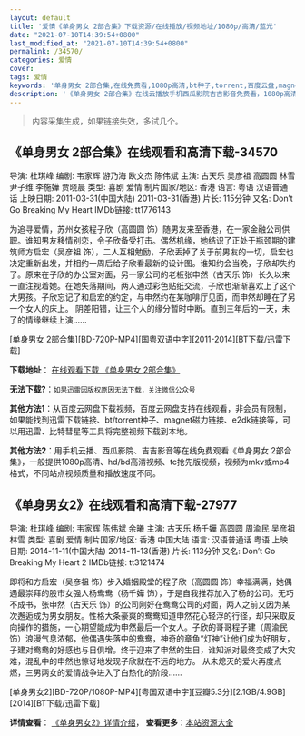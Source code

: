 ```yaml
---
layout: default
title: '爱情《单身男女 2部合集》下载资源/在线播放/视频地址/1080p/高清/蓝光'
date: "2021-07-10T14:39:54+0800"
last_modified_at: "2021-07-10T14:39:54+0800"
permalink: /34570/
categories: 爱情
cover:
tags: 爱情
keywords: '单身男女 2部合集,在线免费看,1080p高清,bt种子,torrent,百度云盘,magnet,磁力链,迅雷下载资源'
description: '《单身男女 2部合集》在线云播放手机西瓜影院吉吉影音免费看，1080p高清bd/hd未删减完整版和tc抢先枪版，mkv/mp4格式，附带bt/torrent种子、magnet/磁力链、百度云盘、网盘资源迅雷下载链接'
---
```


>内容采集生成，如果链接失效，多试几个。


## 《单身男女 2部合集》在线观看和高清下载-34570

导演: 杜琪峰 编剧: 韦家辉 游乃海 欧文杰 陈伟斌 主演: 古天乐 吴彦祖 高圆圆 林雪 尹子维 李施嬅 贾晓晨 类型: 喜剧 爱情 制片国家/地区: 香港 语言: 粤语 汉语普通话 上映日期: 2011-03-31(中国大陆) 2011-03-31(香港) 片长: 115分钟 又名: Don’t Go Breaking My Heart IMDb链接: tt1776143

为追寻爱情，苏州女孩程子欣（高圆圆 饰）随男友来至香港，在一家金融公司供职。谁知男友移情别恋，令子欣备受打击。偶然机缘，她结识了正处于瓶颈期的建筑师方启宏（吴彦祖 饰），二人互相勉励，子欣丢掉了关于前男友的一切，启宏也决定重新出发，并相约一周后给子欣看最新的设计图。谁知约会当晚，子欣却失约了。原来在子欣的办公室对面，另一家公司的老板张申然（古天乐 饰）长久以来一直注视着她。在她失落期间，两人通过彩色贴纸交流，子欣也渐渐喜欢上了这个大男孩。子欣忘记了和启宏的约定，与申然约在某咖啡厅见面，而申然却睡在了另一个女人的床上。 阴差阳错，让三个人的缘分暂时中断。直到三年后的一天，未了的情缘继续上演……


[单身男女 2部合集][BD-720P-MP4][国粤双语中字][2011-2014][BT下载/迅雷下载]

**下载地址**： [在线观看下载 《单身男女 2部合集》](https://www.btdx8.com/torrent/dont_go_breaking_my_heart_2011.html) 


**无法下载?**：`如果迅雷因版权原因无法下载，关注微信公众号 `

**其他方法1**：从百度云网盘下载视频，百度云网盘支持在线观看，非会员有限制，如果能找到迅雷下载链接、bt/torrent种子、magnet磁力链接、e2dk链接等，可以用迅雷、比特彗星等工具将完整视频下载到本地。

**其他方法2**：用手机云播、西瓜影院、吉吉影音等在线免费观看《单身男女 2部合集》，一般提供1080p高清、hd/bd高清视频、tc抢先版视频，视频为mkv或mp4格式，不同站点视频质量和播放速度不同。


## 《单身男女2》在线观看和高清下载-27977

导演: 杜琪峰 编剧: 韦家辉 陈伟斌 余曦 主演: 古天乐 杨千嬅 高圆圆 周渝民 吴彦祖 林雪 类型: 喜剧 爱情 制片国家/地区: 香港 中国大陆 语言: 汉语普通话 粤语 上映日期: 2014-11-11(中国大陆) 2014-11-13(香港) 片长: 113分钟 又名: Don’t Go Breaking My Heart 2 IMDb链接: tt3121474

即将和方启宏（吴彦祖 饰）步入婚姻殿堂的程子欣（高圆圆 饰）幸福满满，她偶遇最崇拜的股市女强人杨鸯鸯（杨千嬅 饰），于是自我推荐加入了杨的公司。无巧不成书，张申然（古天乐 饰）的公司刚好在鸯鸯公司的对面，两人之前又因为某次邂逅成为男女朋友。性格大条豪爽的鸯鸯知道申然花心轻浮的行径，却只采取反向操作的措施，一心期望能成为申然最后一个女人。子欣的哥哥程子建（周渝民 饰）浪漫气息浓郁，他偶遇失落中的鸯鸯，神奇的章鱼“灯神”让他们成为好朋友，子建对鸯鸯的好感也与日俱增。终于迎来了申然的生日，谁知派对最终变成了大灾难，混乱中的申然也惊讶地发现子欣就在不远的地方。 从未熄灭的爱火再度点燃，三男两女的爱情战争进入了白热化的阶段……


[单身男女2][BD-720P/1080P-MP4][粤国双语中字][豆瓣5.3分][2.1GB/4.9GB][2014][BT下载/迅雷下载]

**详情查看**： [《单身男女2》详情介绍](/movie/27977/)， **查看更多**：[本站资源大全](/movie/t/all/)

